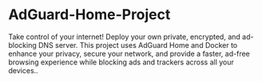 # AdGuard-Home-Project
Take control of your internet! Deploy your own private, encrypted, and ad-blocking DNS server. This project uses AdGuard Home and Docker to enhance your privacy, secure your network, and provide a faster, ad-free browsing experience while blocking ads and trackers across all your devices..
